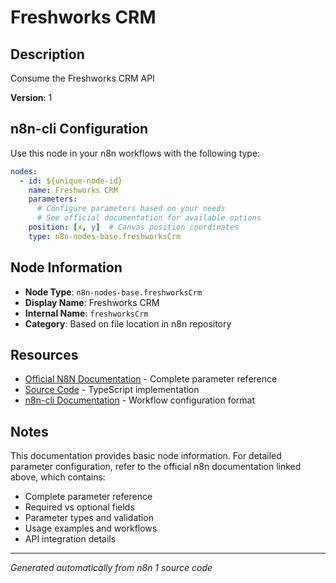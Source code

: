 # Freshworks CRM

## Description

Consume the Freshworks CRM API

**Version**: 1

## n8n-cli Configuration

Use this node in your n8n workflows with the following type:

```yaml
nodes:
  - id: ${unique-node-id}
    name: Freshworks CRM
    parameters:
      # Configure parameters based on your needs
      # See official documentation for available options
    position: [x, y]  # Canvas position coordinates
    type: n8n-nodes-base.freshworksCrm
```

## Node Information

- **Node Type**: `n8n-nodes-base.freshworksCrm`
- **Display Name**: Freshworks CRM
- **Internal Name**: `freshworksCrm`
- **Category**: Based on file location in n8n repository

## Resources

- [Official N8N Documentation](https://docs.n8n.io/integrations/builtin/app-nodes/n8n-nodes-base.freshworkscrm/) - Complete parameter reference
- [Source Code](https://github.com/n8n-io/n8n/blob/master/packages/nodes-base/nodes/FreshworksCrm/FreshworksCrm.node.ts) - TypeScript implementation
- [n8n-cli Documentation](https://github.com/edenreich/n8n-cli) - Workflow configuration format

## Notes

This documentation provides basic node information. For detailed parameter configuration, 
refer to the official n8n documentation linked above, which contains:

- Complete parameter reference
- Required vs optional fields
- Parameter types and validation
- Usage examples and workflows
- API integration details

---
*Generated automatically from n8n 1 source code*
